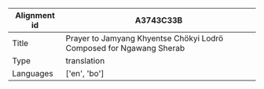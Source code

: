 |Alignment id | A3743C33B
| --- | --- 
|Title | Prayer to Jamyang Khyentse Chökyi Lodrö Composed for Ngawang Sherab 
|Type | translation
|Languages | ['en', 'bo']